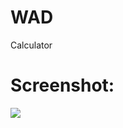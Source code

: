 # WAD
Calculator

# Screenshot:

![](https://github.com/lvcc-wad/Students/blob/master/BSIS/Llamado-Lenny/Simple-JS-Calculator/calculator.png)
